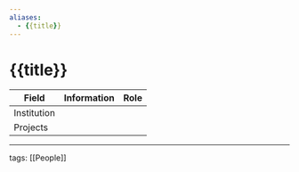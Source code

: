 ```yaml
---
aliases:
  - {{title}}
---
```


# {{title}}

| Field       | Information | Role |
| ----------- | ----------- | ---- |
| Institution |             |      | 
| Projects    |             |      |

---

tags: [[People]]